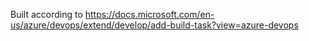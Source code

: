 Built according to <https://docs.microsoft.com/en-us/azure/devops/extend/develop/add-build-task?view=azure-devops>
